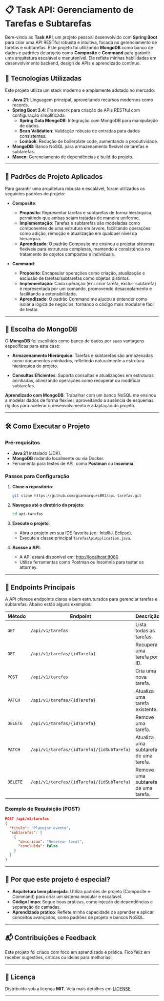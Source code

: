 
# 📋 Task API: Gerenciamento de Tarefas e Subtarefas

Bem-vindo ao **Task API**, um projeto pessoal desenvolvido com **Spring Boot** para criar uma API RESTful robusta e intuitiva, focada no gerenciamento de tarefas e subtarefas. 
Este projeto foi utilizando **MongoDB** como banco de dados e padrões de projeto como **Composite** e **Command** para garantir uma arquitetura escalável e manutenível. Ele reflete minhas habilidades em desenvolvimento backend, design de APIs e aprendizado contínuo.


## 🚀 Tecnologias Utilizadas

Este projeto utiliza um stack moderno e amplamente adotado no mercado:

- **Java 21**: Linguagem principal, aproveitando recursos modernos como records.
- **Spring Boot 3.4**: Framework para criação de APIs RESTful com configuração simplificada.
  - **Spring Data MongoDB**: Integração com MongoDB para manipulação de dados.
  - **Bean Validation**: Validação robusta de entradas para dados consistentes.
  - **Lombok**: Redução de boilerplate code, aumentando a produtividade.
- **MongoDB**: Banco NoSQL para armazenamento flexível de tarefas e subtarefas.
- **Maven**: Gerenciamento de dependências e build do projeto.

---

## 🧩 Padrões de Projeto Aplicados

Para garantir uma arquitetura robusta e escalável, foram utilizados os seguintes padrões de projeto:

- **Composite**:
  - **Propósito**: Representar tarefas e subtarefas de forma hierárquica, permitindo que ambas sejam tratadas de maneira uniforme.
  - **Implementação**: Tarefas e subtarefas são modeladas como componentes de uma estrutura em árvore, facilitando operações como adição, remoção e atualização em qualquer nível da hierarquia.
  - **Aprendizado**: O padrão Composite me ensinou a projetar sistemas flexíveis para estruturas complexas, mantendo a consistência no tratamento de objetos compostos e individuais.

- **Command**:
  - **Propósito**: Encapsular operações como criação, atualização e exclusão de tarefas/subtarefas como objetos distintos.
  - **Implementação**: Cada operação (ex.: criar tarefa, excluir subtarefa) é representada por um comando, promovendo desacoplamento e facilitando a extensibilidade.
  - **Aprendizado**: O padrão Command me ajudou a entender como isolar a lógica de negócios, tornando o código mais modular e fácil de testar.

---

## 💾 Escolha do MongoDB

O **MongoDB** foi escolhido como banco de dados por suas vantagens específicas para este caso:

- **Armazenamento Hierárquico**: Tarefas e subtarefas são armazenadas como documentos aninhados, refletindo naturalmente a estrutura hierárquica do projeto.

- **Consultas Eficientes**: Suporta consultas e atualizações em estruturas aninhadas, otimizando operações como recuperar ou modificar subtarefas.

**Aprendizado com MongoDB**: Trabalhar com um banco NoSQL me ensinou a modelar dados de forma flexível, aproveitando a ausência de esquemas rígidos para acelerar o desenvolvimento e adaptação do projeto.

---

## 🛠️ Como Executar o Projeto

### Pré-requisitos
- **Java 21** instalado (JDK).
- **MongoDB** rodando localmente ou via Docker.
- Ferramenta para testes de API, como **Postman** ou **Insomnia**.

### Passos para Configuração

1. **Clone o repositório**:
   ```bash
   git clone https://github.com/gianmarques001/api-tarefas.git
   ```

2. **Navegue até o diretório do projeto**:
   ```bash
   cd api-tarefas
   ```

3. **Execute o projeto**:
   - Abra o projeto em sua IDE favorita (ex.: IntelliJ, Eclipse).
   - Execute a classe principal `TarefasApiApplication.java`.

4. **Acesse a API**:
   - A API estará disponível em: [http://localhost:8080](http://localhost:8080).
   - Utilize ferramentas como Postman ou Insomnia para testar os attorney.

---

## 📍 Endpoints Principais

A API oferece endpoints claros e bem estruturados para gerenciar tarefas e subtarefas. Abaixo estão alguns exemplos:

| Método | Endpoint                                     | Descrição                              |
|--------|----------------------------------------------|----------------------------------------|
| `GET`  | `/api/v1/tarefas`                           | Lista todas as tarefas.                |
| `GET`  | `/api/v1/tarefas/{idTarefa}`                | Recupera uma tarefa por ID.            |
| `POST` | `/api/v1/tarefas`                           | Cria uma nova tarefa.                  |
| `PATCH`| `/api/v1/tarefas/{idTarefa}`                | Atualiza uma tarefa existente.         |
| `DELETE`| `/api/v1/tarefas/{idTarefa}`               | Remove uma tarefa.                     |
| `PATCH`| `/api/v1/tarefas/{idTarefa}/{idSubTarefa}` | Atualiza uma subtarefa de uma tarefa.  |
| `DELETE`| `/api/v1/tarefas/{idTarefa}/{idSubTarefa}`| Remove uma subtarefa de uma tarefa.    |


### Exemplo de Requisição (POST)
```json
POST /api/v1/tarefas
{
  "titulo": "Planejar evento",
  "subtarefas": [
    {
      "descricao": "Reservar local",
      "concluida": false
    }
  ]
}
```

---

## 🌟 Por que este projeto é especial?

- **Arquitetura bem planejada**: Utiliza padrões de projeto (Composite e Command) para criar um sistema modular e escalável.
- **Código limpo**: Segue boas práticas, como injeção de dependências e separação de camadas.
- **Aprendizado prático**: Reflete minha capacidade de aprender e aplicar conceitos avançados, como padrões de projeto e bancos NoSQL.
---

## 📬 Contribuições e Feedback

Este projeto foi criado com foco em aprendizado e prática. Fico feliz em receber sugestões, críticas ou ideias para melhorias!

---

## 📜 Licença

Distribuído sob a licença **MIT**. Veja mais detalhes em [LICENSE](https://choosealicense.com/licenses/mit/).

---


